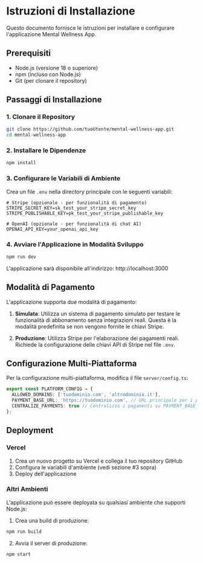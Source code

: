 # Istruzioni di Installazione

Questo documento fornisce le istruzioni per installare e configurare l'applicazione Mental Wellness App.

## Prerequisiti
- Node.js (versione 18 o superiore)
- npm (incluso con Node.js)
- Git (per clonare il repository)

## Passaggi di Installazione

### 1. Clonare il Repository
```bash
git clone https://github.com/tuoUtente/mental-wellness-app.git
cd mental-wellness-app
```

### 2. Installare le Dipendenze
```bash
npm install
```

### 3. Configurare le Variabili di Ambiente
Crea un file `.env` nella directory principale con le seguenti variabili:

```
# Stripe (opzionale - per funzionalità di pagamento)
STRIPE_SECRET_KEY=sk_test_your_stripe_secret_key
STRIPE_PUBLISHABLE_KEY=pk_test_your_stripe_publishable_key

# OpenAI (opzionale - per funzionalità di chat AI)
OPENAI_API_KEY=your_openai_api_key
```

### 4. Avviare l'Applicazione in Modalità Sviluppo
```bash
npm run dev
```

L'applicazione sarà disponibile all'indirizzo: http://localhost:3000

## Modalità di Pagamento

L'applicazione supporta due modalità di pagamento:

1. **Simulata**: Utilizza un sistema di pagamento simulato per testare le funzionalità di abbonamento senza integrazioni reali. Questa è la modalità predefinita se non vengono fornite le chiavi Stripe.

2. **Produzione**: Utilizza Stripe per l'elaborazione dei pagamenti reali. Richiede la configurazione delle chiavi API di Stripe nel file `.env`.

## Configurazione Multi-Piattaforma

Per la configurazione multi-piattaforma, modifica il file `server/config.ts`:

```typescript
export const PLATFORM_CONFIG = {
  ALLOWED_DOMAINS: ['tuodominio.com', 'altrodominio.it'],
  PAYMENT_BASE_URL: 'https://tuodominio.com', // URL principale per i pagamenti
  CENTRALIZE_PAYMENTS: true // Centralizza i pagamenti su PAYMENT_BASE_URL
};
```

## Deployment

### Vercel
1. Crea un nuovo progetto su Vercel e collega il tuo repository GitHub
2. Configura le variabili d'ambiente (vedi sezione #3 sopra)
3. Deploy dell'applicazione

### Altri Ambienti
L'applicazione può essere deployata su qualsiasi ambiente che supporti Node.js:

1. Crea una build di produzione:
```bash
npm run build
```

2. Avvia il server di produzione:
```bash
npm start
```